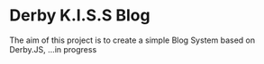 # Derby K.I.S.S Blog
The aim of this project is to create a simple Blog System
based on Derby.JS, ...in progress